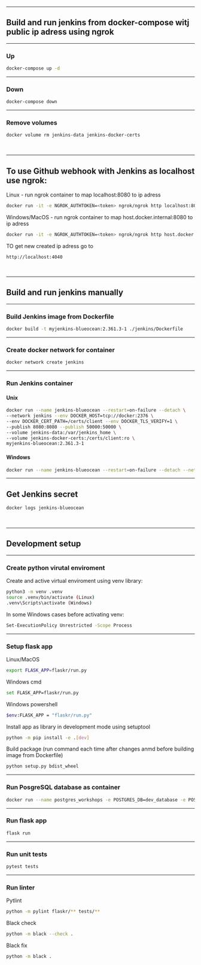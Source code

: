 <hr />

## Build and run jenkins from docker-compose witj public ip adress using ngrok

<hr />

### Up

```sh
docker-compose up -d
```

<hr />

### Down

```sh
docker-compose down
```

<hr />

### Remove volumes

```sh
docker volume rm jenkins-data jenkins-docker-certs
```

<br />
<hr />

## To use Github webhook with Jenkins as localhost use ngrok:

Linux - run ngrok container to map localhost:8080 to ip adress

```sh
docker run -it -e NGROK_AUTHTOKEN=<token> ngrok/ngrok http localhost:8080
```

Windows/MacOS - run ngrok container to map host.docker.internal:8080 to ip adress

```sh
docker run -it -e NGROK_AUTHTOKEN=<token> ngrok/ngrok http host.docker.internal:8080
```

TO get new created ip adress go to

```text
http://localhost:4040
```

<br />
<hr />

## Build and run jenkins manually

<hr />

### Build Jenkins image from Dockerfile

```sh
docker build -t myjenkins-blueocean:2.361.3-1 ./jenkins/Dockerfile
```

<hr />

### Create docker network for container

```sh
docker network create jenkins
```

<hr />

### Run Jenkins container

#### Unix

```sh
docker run --name jenkins-blueocean --restart=on-failure --detach \
--network jenkins --env DOCKER_HOST=tcp://docker:2376 \
--env DOCKER_CERT_PATH=/certs/client --env DOCKER_TLS_VERIFY=1 \
--publish 8080:8080 --publish 50000:50000 \
--volume jenkins-data:/var/jenkins_home \
--volume jenkins-docker-certs:/certs/client:ro \
myjenkins-blueocean:2.361.3-1
```

#### Windows

```sh
docker run --name jenkins-blueocean --restart=on-failure --detach --network jenkins --env DOCKER_HOST=tcp://docker:2376 --env DOCKER_CERT_PATH=/certs/client --env DOCKER_TLS_VERIFY=1 --volume jenkins-data:/var/jenkins_home --volume jenkins-docker-certs:/certs/client:ro --publish 8080:8080 --publish 50000:50000 myjenkins-blueocean:2.361.3-1
```

<hr />

## Get Jenkins secret

```sh
docker logs jenkins-blueocean
```

<br />
<hr />

## Development setup

<hr />

### Create python virutal enviroment

Create and active virtual enviroment using venv library:

```sh
python3 -m venv .venv
source .venv/bin/activate (Linux)
.venv\Scripts\activate (Windows)
```

In some Windows cases before activating venv:

```sh
Set-ExecutionPolicy Unrestricted -Scope Process
```

<hr />

### Setup flask app

Linux/MacOS

```sh
export FLASK_APP=flaskr/run.py
```

Windows cmd

```sh
set FLASK_APP=flaskr/run.py
```

Windows powershell

```sh
$env:FLASK_APP = "flaskr/run.py"
```

Install app as library in development mode using setuptool

```sh
python -m pip install -e .[dev]
```

Build package (run command each time after changes anmd before building image from Dockerfile)

```sh
python setup.py bdist_wheel
```

<hr />

### Run PosgreSQL database as container

```sh
docker run --name postgres_workshops -e POSTGRES_DB=dev_database -e POSTGRES_USER=dev_user -e POSTGRES_PASSWORD=dev_user -p 5432:5432 -d postgres:14
```

<hr />

### Run flask app

```sh
flask run
```

<hr />

### Run unit tests

```sh
pytest tests
```

<hr />

### Run linter

Pytlint

```sh
python -m pylint flaskr/** tests/**
```

Black check

```sh
python -m black --check .
```

Black fix

```sh
python -m black .
```
